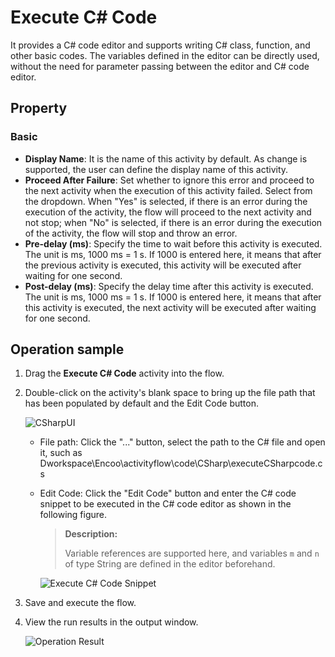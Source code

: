 # Execute C# Code

It provides a C# code editor and supports writing C# class, function, and other basic codes. The variables defined in the editor can be directly used, without the need for parameter passing between the editor and C# code editor.

## Property

### Basic

- **Display Name**: It is the name of this activity by default. As change is supported, the user can define the display name of this activity.
- **Proceed After Failure**: Set whether to ignore this error and proceed to the next activity when the execution of this activity failed. Select from the dropdown. When "Yes" is selected, if there is an error during the execution of the activity, the flow will proceed to the next activity and not stop; when "No" is selected, if there is an error during the execution of the activity, the flow will stop and throw an error.
- **Pre-delay (ms)**: Specify the time to wait before this activity is executed. The unit is ms, 1000 ms = 1 s. If 1000 is entered here, it means that after the previous activity is executed, this activity will be executed after waiting for one second.
- **Post-delay (ms)**: Specify the delay time after this activity is executed. The unit is ms, 1000 ms = 1 s. If 1000 is entered here, it means that after this activity is executed, the next activity will be executed after waiting for one second.

## Operation sample

1. Drag the **Execute C# Code** activity into the flow.

2. Double-click on the activity's blank space to bring up the file path that has been populated by default and the Edit Code button.
   
    ![CSharpUI](https://docimages.blob.core.chinacloudapi.cn/images/EnglishDocumentImage/excutecsharpcode20210430.png)
   
   - File path: Click the "..." button, select the path to the C# file and open it, such as Dworkspace\\Encoo\\activityflow\\code\\CSharp\\executeCSharpcode.cs
   
   - Edit Code: Click the "Edit Code" button and enter the C# code snippet to be executed in the C# code editor as shown in the following figure.
     
       > **Description:**
       > 
       > Variable references are supported here, and variables `m` and `n` of type String are defined in the editor beforehand.
     
       ![Execute C# Code Snippet](https://docimages.blob.core.chinacloudapi.cn/images/EnglishDocumentImage/csharpcodeeditor20210430.png)

3. Save and execute the flow.

4. View the run results in the output window.
   
   ![Operation Result](https://docimages.blob.core.chinacloudapi.cn/images/EnglishDocumentImage/csharpresult20210430.png)
